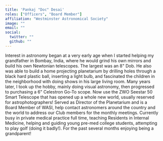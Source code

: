 ```yaml
---
title: 'Pankaj "Doc" Desai'
roles: ["Officers", "Board Member"]
affiliation: "Westminster Astronomical Society"
image: ""
email: ""
social:
  twitter: ""
  github: ""
---
```


Interest in astronomy began at a very early age when I started helping my grandfather in Bombay, India, where he would grind his own mirrors and build his own Newtonian telescopes. The largest was an 8" Dob. He also was able to build a home projecting planetarium by drilling holes through a black hard plastic ball, inserting a light bulb, and fascinated the children in the neighborhood with doing shows in his large living room.
Many years later, I took up the hobby, mainly doing visual astronomy, then progressed to purchasing a 6" Celestron Go-To scope. Now use the ZWO Seestar 50 Smart Telescope that has opened up a whole new world, usually reserved for astrophotographers!
Served as Director of the Planetarium and is a Board Member of WASI, help contact astronomers around the country and the world to address our Club members for the monthly meetings.
Currently busy in private medical practice full time, teaching Residents in Internal Medicine, helping and guiding young pre-med college students, attempting to play golf (doing it badly!). For the past several months enjoying being a grandparent!
